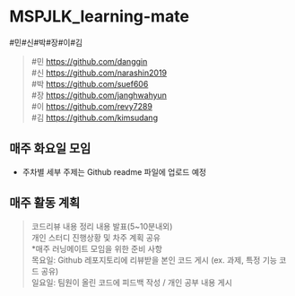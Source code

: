 # MSPJLK_learning-mate
#민#신#박#장#이#김

> #민  https://github.com/danggin   
> #신  https://github.com/narashin2019   
> #박  https://github.com/suef606   
> #장  https://github.com/janghwahyun   
> #이  https://github.com/revy7289   
> #김  https://github.com/kimsudang   
   
   
## 매주 화요일 모임   
* 주차별 세부 주제는 Github readme 파일에 업로드 예정   
   
## 매주 활동 계획   
> 코드리뷰 내용 정리 내용 발표(5~10분내외)   
> 개인 스터디 진행상황 및 차주 계획 공유   
*매주 러닝메이트 모임을 위한 준비 사항   
목요일: Github 레포지토리에 리뷰받을 본인 코드 게시 (ex. 과제, 특정 기능 코드 공유)   
일요일: 팀원이 올린 코드에 피드백 작성 / 개인 공부 내용 게시   
